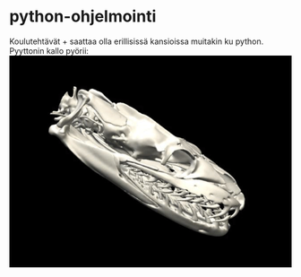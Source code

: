 # python-ohjelmointi
Koulutehtävät + saattaa olla erillisissä kansioissa muitakin ku python.  
Pyyttonin kallo pyörii:
![pyyttoni](fixed-python-loop.gif)
